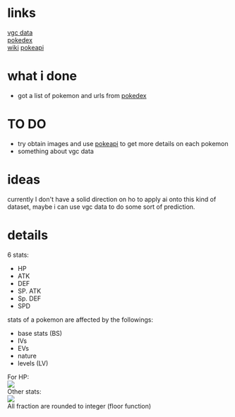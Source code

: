 # links 
<a href='https://victoryroadvgc.com/2020/12/08/players-cup-ii-na-results/'>vgc data</a>  
<a href='https://www.pokemon.com/us/pokedex/'>pokedex</a>  
<a href='https://pokemon.fandom.com/wiki/List_of_Pok%C3%A9mon'>wiki</a>
<a href='https://pokeapi.co/'>pokeapi</a>

# what i done
- got a list of pokemon and urls from <a href='https://www.pokemon.com/us/pokedex/'>pokedex</a>  

# TO DO
- try obtain images and use <a href='https://pokeapi.co/'>pokeapi</a> to get more details on each pokemon 
- something about vgc data

# ideas  
currently I don't have a solid direction on ho to apply ai onto this kind of dataset, maybe i can use vgc data to do some sort of prediction. 

# details  
6 stats:  
- HP
- ATK
- DEF
- SP. ATK
- Sp. DEF
- SPD

stats of a pokemon are affected by the followings:  
- base stats (BS)
- IVs 
- EVs
- nature 
- levels (LV) 

For HP:  
<img src="https://render.githubusercontent.com/render/math?math=%5Ctext%7BHP%7D%20%3D%20%5Cfrac%7B(2%20%5Ctext%7BBS%7D%20%2B%20%5Ctext%7BIV%7D%20%2B%20%5Cfrac%7BEV%7D%7B4%7D)%20%5Ctimes%20%5Ctext%7BLV%7D%7D%7B100%7D%20%2B%2010%20%2B%20%5Ctext%7BLV%7D">  
Other stats:  
<img src="https://render.githubusercontent.com/render/math?math=%5Ctext%7BOthers%7D%20%3D%20%5Cbig(%20%5Cfrac%7B(2%20%5Ctext%7BBS%7D%20%2B%20%5Ctext%7BIV%7D%20%2B%20%5Cfrac%7BEV%7D%7B4%7D)%20%5Ctimes%20%5Ctext%7BLV%7D%7D%7B100%7D%20%2B%205%20%5Cbig)%20%5Ctimes%20%5Ctext%7Bnature%7D">  
All fraction are rounded to integer (floor function)